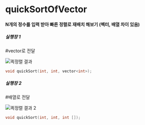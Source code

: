 # quickSortOfVector
#### N개의 정수를 입력 받아 빠른 정렬로 재배치 해보기 (벡터, 배열 차이 있음)




##### 실행창 1

#vector로 전달


![퀵정렬 결과](https://user-images.githubusercontent.com/68893329/206371309-c20c1db1-56a5-4027-8710-9fc11ed4f0c5.png)

 ``` C++
void quickSort(int, int, vector<int>);
 ``` 







##### 실행창 2

#배열로 전달


![퀵정렬 결과 2](https://user-images.githubusercontent.com/68893329/206375405-9640bcb1-9fed-4793-b2b9-d5a37e1eb8e1.png)


 ``` C++
void quickSort(int, int, int []);
 ``` 
